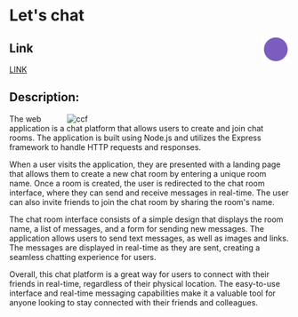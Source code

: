 # Let's chat 
<img alt="ccf" align="right" src="./public/img/favicon.png" width="50">

## Link

<a a href="https://node-project-deploy.herokuapp.com/"> LINK </a>


## Description:


<img alt="ccf" align="right" src="https://user-images.githubusercontent.com/74015697/236039233-af9c3ee1-d0ef-49eb-89f4-9fe67066ce4a.png" width="400" />
The web application is a chat platform that allows users to create and join chat rooms. The application is built using Node.js and utilizes the Express framework to handle HTTP requests and responses.

When a user visits the application, they are presented with a landing page that allows them to create a new chat room by entering a unique room name. Once a room is created, the user is redirected to the chat room interface, where they can send and receive messages in real-time. The user can also invite friends to join the chat room by sharing the room's name.

The chat room interface consists of a simple design that displays the room name, a list of messages, and a form for sending new messages. The application allows users to send text messages, as well as images and links. The messages are displayed in real-time as they are sent, creating a seamless chatting experience for users.

Overall, this chat platform is a great way for users to connect with their friends in real-time, regardless of their physical location. The easy-to-use interface and real-time messaging capabilities make it a valuable tool for anyone looking to stay connected with their friends and colleagues.


